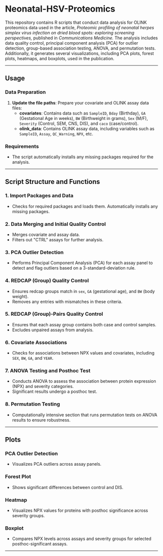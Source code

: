 # **Neonatal-HSV-Proteomics**

This repository contains R scripts that conduct data analysis for OLINK proteomics data used in the article, *Proteomic profiling of neonatal herpes simplex virus infection on dried blood spots: exploring screening perspectives,* published in *Communications Medicine.* The analysis includes data quality control, principal component analysis (PCA) for outlier detection, group-based association testing, ANOVA, and permutation tests. Additionally, it generates several visualizations, including PCA plots, forest plots, heatmaps, and boxplots, used in the publication.

---

## **Usage**

### **Data Preparation**

1. **Update the file paths**: Prepare your covariate and OLINK assay data files:
   * **covariates**: Contains data such as `SampleID`, `Bday` (Birthday), `GA` (Gestational Age in weeks), `BW` (Birthweight in grams), `Sex` (M/F), `Severity` (Control, SEM, CNS, DIS), and `caco` (case/control).
   * **olink_data**: Contains OLINK assay data, including variables such as `SampleID`, `Assay`, `QC_Warning`, `NPX`, etc.

### **Requirements**

* The script automatically installs any missing packages required for the analysis.

---

## **Script Structure and Functions**

### **1. Import Packages and Data**
* Checks for required packages and loads them. Automatically installs any missing packages.

### **2. Data Merging and Initial Quality Control**
* Merges covariate and assay data.
* Filters out "CTRL" assays for further analysis.

### **3. PCA Outlier Detection**
   * Performs Principal Component Analysis (PCA) for each assay panel to detect and flag outliers based on a 3-standard-deviation rule.

### **4. REDCAP (Group) Quality Control**
   * Ensures redcap groups match in `sex`, `GA` (gestational age), and `BW` (body weight).
   * Removes any entries with mismatches in these criteria.

### **5. REDCAP (Group)-Pairs Quality Control**
   * Ensures that each assay group contains both case and control samples.
   * Excludes unpaired assays from analysis.

### **6. Covariate Associations**
   * Checks for associations between NPX values and covariates, including `SEX`, `BW`, `GA`, and `YEAR`.

### **7. ANOVA Testing and Posthoc Test**
   * Conducts ANOVA to assess the association between protein expression (NPX) and severity categories.
   * Significant results undergo a posthoc test.

### **8. Permutation Testing**
   * Computationally intensive section that runs permutation tests on ANOVA results to ensure robustness.

---

## **Plots**

### **PCA Outlier Detection**
* Visualizes PCA outliers across assay panels.

### **Forest Plot**
* Shows significant differences between control and DIS.

### **Heatmap**
* Visualizes NPX values for proteins with posthoc significance across severity groups.

### **Boxplot**
* Compares NPX levels across assays and severity groups for selected posthoc-significant assays.

---

